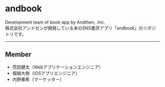 # andbook
Development team of book-app by Andthen, .Inc.  
株式会社アンドゼンが開発している本のSNS書評アプリ「andbook」のリポジトリです。

---

## Member
* 荒田健太（Webアプリケーションエンジニア）
* 堀越大樹（iOSアプリエンジニア）
* 内野春希（マーケッター）
